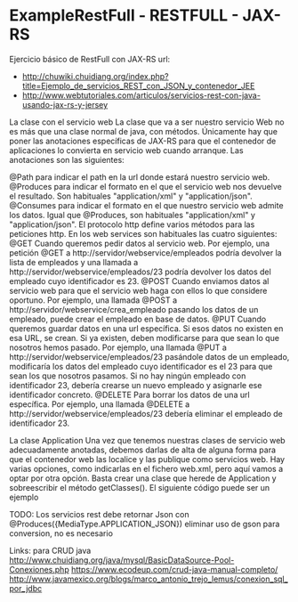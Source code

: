 # ExampleRestFull - RESTFULL - JAX-RS 

Ejercicio básico de RestFull con JAX-RS
url: 
  - http://chuwiki.chuidiang.org/index.php?title=Ejemplo_de_servicios_REST_con_JSON_y_contenedor_JEE
  - http://www.webtutoriales.com/articulos/servicios-rest-con-java-usando-jax-rs-y-jersey
  
La clase con el servicio web
La clase que va a ser nuestro servicio Web no es más que una clase normal de java, con métodos. Únicamente hay que poner las anotaciones específicas de JAX-RS para que el contenedor de aplicaciones lo convierta en servicio web cuando arranque. Las anotaciones son las siguientes:

@Path para indicar el path en la url donde estará nuestro servicio web.
@Produces para indicar el formato en el que el servicio web nos devuelve el resultado. Son habituales "application/xml" y "application/json".
@Consumes para indicar el formato en el que nuestro servicio web admite los datos. Igual que @Produces, son habituales "application/xml" y "application/json".
El protocolo http define varios métodos para las peticiones http. En los web services son habituales las cuatro siguientes:
@GET Cuando queremos pedir datos al servicio web. Por ejemplo, una petición @GET a http://servidor/webservice/empleados podría devolver la lista de empleados y una llamada a http://servidor/webservice/empleados/23 podría devolver los datos del empleado cuyo identificador es 23.
@POST Cuando enviamos datos al servicio web para que el servicio web haga con ellos lo que considere oportuno. Por ejemplo, una llamada @POST a http://servidor/webservice/crea_empleado pasando los datos de un empleado, puede crear el empleado en base de datos.
@PUT Cuando queremos guardar datos en una url específica. Si esos datos no existen en esa URL, se crean. Si ya existen, deben modificarse para que sean lo que nosotros hemos pasado. Por ejemplo, una llamada @PUT a http://servidor/webservice/empleados/23 pasándole datos de un empleado, modificaría los datos del empleado cuyo identificador es el 23 para que sean los que nosotros pasamos. Si no hay ningún empleado con identificador 23, debería crearse un nuevo empleado y asignarle ese identificador concreto.
@DELETE Para borrar los datos de una url específica. Por ejemplo, una llamada @DELETE a http://servidor/webservice/empleados/23 debería eliminar el empleado de identificador 23.


La clase Application
Una vez que tenemos nuestras clases de servicio web adecuadamente anotadas, debemos darlas de alta de alguna forma para que el contenedor web las localice y las publique como servicios web. Hay varias opciones, como indicarlas en el fichero web.xml, pero aquí vamos a optar por otra opción. Basta crear una clase que herede de Application y sobreescribir el método getClasses(). El siguiente código puede ser un ejemplo

TODO: Los servicios rest debe retornar Json con @Produces({MediaType.APPLICATION_JSON}) eliminar uso de gson para conversion, no es necesario 

Links: para CRUD java
http://www.chuidiang.org/java/mysql/BasicDataSource-Pool-Conexiones.php
https://www.ecodeup.com/crud-java-manual-completo/
http://www.javamexico.org/blogs/marco_antonio_trejo_lemus/conexion_sql_por_jdbc
